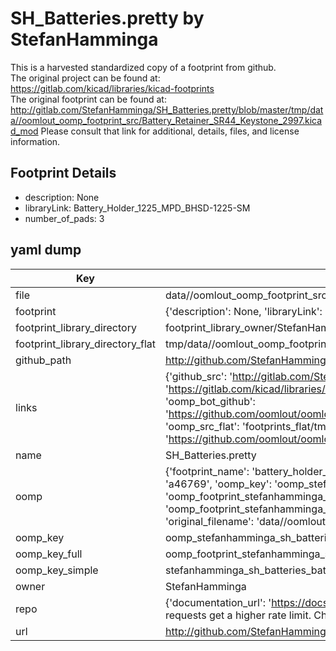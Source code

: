 # SH_Batteries.pretty by StefanHamminga  
This is a harvested standardized copy of a footprint from github.  
The original project can be found at:  
https://gitlab.com/kicad/libraries/kicad-footprints  
The original footprint can be found at:
http://gitlab.com/StefanHamminga/SH_Batteries.pretty/blob/master/tmp/data//oomlout_oomp_footprint_src/Battery_Retainer_SR44_Keystone_2997.kicad_mod
Please consult that link for additional, details, files, and license information.  
## Footprint Details
* description: None  
* libraryLink: Battery_Holder_1225_MPD_BHSD-1225-SM  
* number_of_pads: 3  
## yaml dump  
| Key | Value |  
| --- | --- |  
| file | data//oomlout_oomp_footprint_src/SH_Batteries.pretty/Battery_Holder_1225_MPD_BHSD-1225-SM.kicad_mod |  
| footprint | {'description': None, 'libraryLink': 'Battery_Holder_1225_MPD_BHSD-1225-SM', 'number_of_pads': 3} |  
| footprint_library_directory | footprint_library_owner/StefanHamminga_SH_Batteries.pretty |  
| footprint_library_directory_flat | tmp/data//oomlout_oomp_footprint_src/footprints_flat/stefanhamminga_sh_batteries_battery_holder_1225_mpd_bhsd_1225_sm/working |  
| github_path | http://github.com/StefanHamminga/SH_Batteries.pretty/blob/master/tmp/data//oomlout_oomp_footprint_src/Battery_Holder_1225_MPD_BHSD-1225-SM.kicad_mod |  
| links | {'github_src': 'http://gitlab.com/StefanHamminga/SH_Batteries.pretty/blob/master/tmp/data//oomlout_oomp_footprint_src/Battery_Retainer_SR44_Keystone_2997.kicad_mod', 'github_src_repo': 'https://gitlab.com/kicad/libraries/kicad-footprints', 'oomp_bot': 'tmp/data//oomlout_oomp_footprint_src/footprints/stefanhamminga_sh_batteries_battery_holder_1225_mpd_bhsd_1225_sm/working', 'oomp_bot_github': 'https://github.com/oomlout/oomlout_oomp_footprint_bot/tree/main/tmp/data//oomlout_oomp_footprint_src/footprints/stefanhamminga_sh_batteries_battery_holder_1225_mpd_bhsd_1225_sm/working', 'oomp_src_flat': 'footprints_flat/tmp/data//oomlout_oomp_footprint_src/footprints_flat/stefanhamminga_sh_batteries_battery_holder_1225_mpd_bhsd_1225_sm/working', 'oomp_src_flat_github': 'https://github.com/oomlout/oomlout_oomp_footprint_src/tree/main/tmp/data//oomlout_oomp_footprint_src/footprints_flat/stefanhamminga_sh_batteries_battery_holder_1225_mpd_bhsd_1225_sm/working'} |  
| name | SH_Batteries.pretty |  
| oomp | {'footprint_name': 'battery_holder_1225_mpd_bhsd_1225_sm', 'library_name': 'sh_batteries', 'md5': 'a46769ea651d946d964e42e3e4a94740', 'md5_10': 'a46769ea65', 'md5_5': 'a4676', 'md5_6': 'a46769', 'oomp_key': 'oomp_stefanhamminga_sh_batteries_battery_holder_1225_mpd_bhsd_1225_sm', 'oomp_key_extra': 'oomp_footprint_stefanhamminga_sh_batteries_battery_holder_1225_mpd_bhsd_1225_sm', 'oomp_key_full': 'oomp_footprint_stefanhamminga_sh_batteries_battery_holder_1225_mpd_bhsd_1225_sm_a46769', 'oomp_key_simple': 'stefanhamminga_sh_batteries_battery_holder_1225_mpd_bhsd_1225_sm', 'original_filename': 'data//oomlout_oomp_footprint_src/SH_Batteries.pretty/Battery_Holder_1225_MPD_BHSD-1225-SM.kicad_mod', 'owner_name': 'stefanhamminga'} |  
| oomp_key | oomp_stefanhamminga_sh_batteries_battery_holder_1225_mpd_bhsd_1225_sm |  
| oomp_key_full | oomp_footprint_stefanhamminga_sh_batteries_battery_holder_1225_mpd_bhsd_1225_sm |  
| oomp_key_simple | stefanhamminga_sh_batteries_battery_holder_1225_mpd_bhsd_1225_sm |  
| owner | StefanHamminga |  
| repo | {'documentation_url': 'https://docs.github.com/rest/overview/resources-in-the-rest-api#rate-limiting', 'message': "API rate limit exceeded for 84.66.142.224. (But here's the good news: Authenticated requests get a higher rate limit. Check out the documentation for more details.)"} |  
| url | http://github.com/StefanHamminga/SH_Batteries.pretty |  

